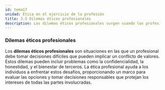 ```yaml
---
id: tema17
unidad: Ética en el ejercicio de la profesión
title: 3.5 Dilemas éticos profesionales
description: Los dilemas éticos profesionales surgen cuando los profesionales enfrentan situaciones en las que deben elegir entre opciones éticamente conflictivas, afectando su práctica y decisiones.
---
```


### Dilemas éticos profesionales
Los **dilemas éticos profesionales** son situaciones en las que un profesional debe tomar decisiones difíciles que pueden implicar un conflicto de valores. Estos dilemas pueden incluir problemas como la confidencialidad, la honestidad, y el bienestar de terceros. La ética profesional ayuda a los individuos a enfrentar estos desafíos, proporcionando un marco para evaluar las opciones y tomar decisiones responsables que protejan los intereses de todas las partes involucradas.